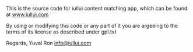 This is the source code for iullui content matching app, which can be found at www.iullui.com

By using or modifying this code or any part of it you are argeeing to the terms of its license as described under gpl.txt

Regards,
Yuval Ron 
info@iullui.com 